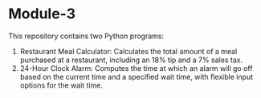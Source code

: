 # Module-3
This repository contains two Python programs:

1. Restaurant Meal Calculator: Calculates the total amount of a meal purchased at a restaurant, including an 18% tip and a 7% sales tax.
2. 24-Hour Clock Alarm: Computes the time at which an alarm will go off based on the current time and a specified wait time, with flexible input options for the wait time.
